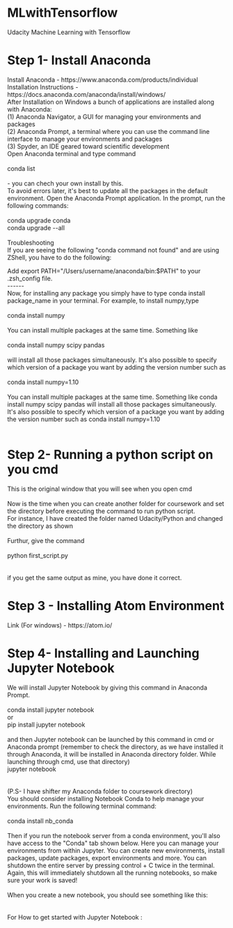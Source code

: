 # MLwithTensorflow
Udacity Machine Learning with Tensorflow
<h1>Step 1- Install Anaconda</h1>
Install Anaconda - https://www.anaconda.com/products/individual
Installation Instructions - https://docs.anaconda.com/anaconda/install/windows/ <br>
After Installation on Windows a bunch of applications are installed along with Anaconda:<br>
(1) Anaconda Navigator, a GUI for managing your environments and packages<br>
(2) Anaconda Prompt, a terminal where you can use the command line interface to manage your environments and packages<br>
(3) Spyder, an IDE geared toward scientific development<br>
Open Anaconda terminal and type command <br>
<br>
conda list<br>
<br>
- you can chech your own install by this.<br>
To avoid errors later, it's best to update all the packages in the default environment. Open the Anaconda Prompt application. In the prompt, run the following commands:<br>
<br>
conda upgrade conda<br>
conda upgrade --all<br>
<br>
Troubleshooting<br>
If you are seeing the following "conda command not found" and are using ZShell, you have to do the following:<br>

Add export PATH="/Users/username/anaconda/bin:$PATH" to your .zsh_config file.<br>
------<br>
Now, for installing any package you simply have to type conda install package_name in your terminal. For example, to install numpy,type<br>
<br>
conda install numpy<br>
<br>
You can install multiple packages at the same time. Something like<br>
<br>
conda install numpy scipy pandas<br>
<br>
will install all those packages simultaneously. It's also possible to specify which version of a package you want by adding the version number such as<br>
<br>
conda install numpy=1.10<br>
<br>
You can install multiple packages at the same time. Something like conda install numpy scipy pandas will install all those packages simultaneously. It's also possible to specify which version of a package you want by adding the version number such as conda install numpy=1.10<br>
<br>
<h1>Step 2- Running a python script on you cmd</h1>
This is the original window that you will see when you open cmd<br>


<br>
Now is the time when you can create another folder for coursework and set the directory before executing the command to run python script.<br>
For instance, I have created the folder named Udacity/Python and changed the directory as shown<br>

<br>
Furthur, give the command<br>
<br>
python first_script.py <br>
<br>

<br>
if you get the same output as mine, you have done it correct.<br>
<h1>Step 3 - Installing Atom Environment</h1>
Link (For windows) - https://atom.io/ <br>
<h1>Step 4- Installing and Launching Jupyter Notebook</h1>
We will install Jupyter Notebook by giving this command in Anaconda Prompt.<br>
<br>
conda install jupyter notebook<br>
or<br>
pip install jupyter notebook<br>
<br>
and then Jupyter notebook can be launched by this command in cmd or Anaconda prompt (remember to check the directory, as we have installed it through Anaconda, it will be installed in Anaconda directory folder. While launching through cmd, use that directory) 
<br>
jupyter notebook<br>
<br>

<br>
(P.S- I have shifter my Anaconda folder to coursework directory)<br>
You should consider installing Notebook Conda to help manage your environments. Run the following terminal command:<br>
<br>
conda install nb_conda<br>
<br>
Then if you run the notebook server from a conda environment, you'll also have access to the "Conda" tab shown below. Here you can manage your environments from within Jupyter. You can create new environments, install packages, update packages, export environments and more. You can shutdown the entire server by pressing control + C twice in the terminal. Again, this will immediately shutdown all the running notebooks, so make sure your work is saved!<br>
<br>
When you create a new notebook, you should see something like this:<br>
<br>

<br>
For How to get started with Jupyter Notebook : 

